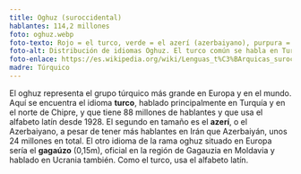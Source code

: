 ```yaml
---
title: Oghuz (suroccidental)
hablantes: 114,2 millones
foto: oghuz.webp
foto-texto: Rojo = el turco, verde = el azerí (azerbaiyano), purpura = el gagaúzo.
foto-alt: Distribución de idiomas Oghuz. El turco común se habla en Turquía y pequeñas partes de sus vecinos occidentales y sureños (incluye el norte Chipre). El azerí se habla en Azerbaiyán, el norte de Irán y una franja sureña de Georgia. El gagaúzo se habla en partes de Moldavia y Ucrania.
foto-enlace: https://es.wikipedia.org/wiki/Lenguas_t%C3%BArquicas_suroccidentales#/media/Archivo:Oghuzlanguages6.png
madre: Túrquico
---
```


El oghuz representa el grupo túrquico más grande en Europa y en el mundo. Aquí se encuentra el idioma **turco**, hablado principalmente en Turquía y en el norte de Chipre, y que tiene 88 millones de hablantes y que usa el alfabeto latín desde 1928. El segundo en tamaño es el **azerí**, o el Azerbaiyano, a pesar de tener más hablantes en Irán que Azerbaiyán, unos 24 millones en total. El otro idioma de la rama oghuz situado en Europa sería el **gagaúzo** (0,15m), oficial en la región de Gagauzia en Moldavia y hablado en Ucrania también. Como el turco, usa el alfabeto latín.